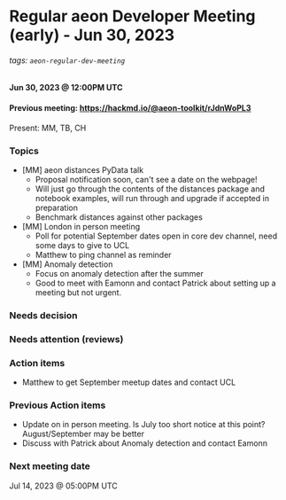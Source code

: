 # Regular aeon Developer Meeting (early) - Jun 30, 2023
###### tags: `aeon-regular-dev-meeting`

#### Jun 30, 2023 @ 12:00PM UTC
#### Previous meeting: https://hackmd.io/@aeon-toolkit/rJdnWoPL3

Present: MM, TB, CH

### Topics

- [MM] aeon distances PyData talk
    - Proposal notification soon, can't see a date on the webpage!
    - Will just go through the contents of the distances package and notebook examples, will run through and upgrade if accepted in preparation
    - Benchmark distances against other packages
- [MM] London in person meeting
    - Poll for potential September dates open in core dev channel, need some days to give to UCL
    - Matthew to ping channel as reminder
- [MM] Anomaly detection
    - Focus on anomaly detection after the summer
    - Good to meet with Eamonn and contact Patrick about setting up a meeting but not urgent.

### Needs decision

### Needs attention (reviews)

### Action items

- Matthew to get September meetup dates and contact UCL

### Previous Action items

- Update on in person meeting. Is July too short notice at this point? August/September may be better
- Discuss with Patrick about Anomaly detection and contact Eamonn

### Next meeting date

Jul 14, 2023 @ 05:00PM UTC